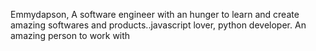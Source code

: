 Emmydapson, A software engineer with an hunger to learn and create amazing softwares and products..javascript lover, python developer.
An amazing person to work with
